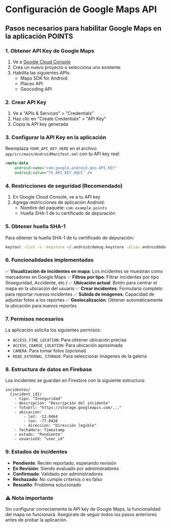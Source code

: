 # Configuración de Google Maps API

## Pasos necesarios para habilitar Google Maps en la aplicación POINTS

### 1. Obtener API Key de Google Maps

1. Ve a [Google Cloud Console](https://console.cloud.google.com/)
2. Crea un nuevo proyecto o selecciona uno existente
3. Habilita las siguientes APIs:
   - Maps SDK for Android
   - Places API
   - Geocoding API

### 2. Crear API Key

1. Ve a "APIs & Services" > "Credentials"
2. Haz clic en "Create Credentials" > "API Key"
3. Copia la API key generada

### 3. Configurar la API Key en la aplicación

Reemplaza `YOUR_API_KEY_HERE` en el archivo `app/src/main/AndroidManifest.xml` con tu API key real:

```xml
<meta-data
    android:name="com.google.android.geo.API_KEY"
    android:value="TU_API_KEY_AQUI" />
```

### 4. Restricciones de seguridad (Recomendado)

1. En Google Cloud Console, ve a tu API key
2. Agrega restricciones de aplicación Android:
   - Nombre del paquete: `com.example.points`
   - Huella SHA-1 de tu certificado de depuración

### 5. Obtener huella SHA-1

Para obtener la huella SHA-1 de tu certificado de depuración:

```bash
keytool -list -v -keystore ~/.android/debug.keystore -alias androiddebugkey -storepass android -keypass android
```

### 6. Funcionalidades implementadas

✅ **Visualización de incidentes en mapa**: Los incidentes se muestran como marcadores en Google Maps
✅ **Filtros por tipo**: Filtrar incidentes por tipo (Inseguridad, Accidente, etc.)
✅ **Ubicación actual**: Botón para centrar el mapa en la ubicación del usuario
✅ **Crear incidentes**: Formulario completo para reportar nuevos incidentes
✅ **Subida de imágenes**: Capacidad de adjuntar fotos a los reportes
✅ **Geolocalización**: Obtener automáticamente la ubicación para nuevos reportes

### 7. Permisos necesarios

La aplicación solicita los siguientes permisos:
- `ACCESS_FINE_LOCATION`: Para obtener ubicación precisa
- `ACCESS_COARSE_LOCATION`: Para ubicación aproximada
- `CAMERA`: Para tomar fotos (opcional)
- `READ_EXTERNAL_STORAGE`: Para seleccionar imágenes de la galería

### 8. Estructura de datos en Firebase

Los incidentes se guardan en Firestore con la siguiente estructura:

```
incidentes/
  {incident_id}/
    - tipo: "Inseguridad"
    - descripcion: "Descripción del incidente"
    - fotoUrl: "https://storage.googleapis.com/..."
    - ubicacion:
        - lat: -12.0464
        - lon: -77.0428
        - direccion: "Dirección legible"
    - fechaHora: Timestamp
    - estado: "Pendiente"
    - usuarioId: "user_id"
```

### 9. Estados de incidentes

- **Pendiente**: Recién reportado, esperando revisión
- **En Revisión**: Siendo evaluado por administradores
- **Confirmado**: Validado por administradores
- **Rechazado**: No cumple criterios o es falso
- **Resuelto**: Problema solucionado

### ⚠️ Nota importante

Sin configurar correctamente la API key de Google Maps, la funcionalidad del mapa no funcionará. Asegúrate de seguir todos los pasos anteriores antes de probar la aplicación.
